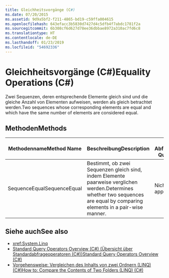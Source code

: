 ```yaml
---
title: Gleichheitsvorgänge (C#)
ms.date: 07/20/2015
ms.assetid: 9d9a5bf2-f211-4865-bd19-c59ffa004615
ms.openlocfilehash: 643efacc3b5830d7427d4c5dfb4f7abdc1781f2a
ms.sourcegitcommit: 6b308cf6d627d78ee36dbbae8972a310ac7fd6c8
ms.translationtype: HT
ms.contentlocale: de-DE
ms.lasthandoff: 01/23/2019
ms.locfileid: "54692336"
---
```

# <a name="equality-operations-c"></a><span data-ttu-id="a29ad-102">Gleichheitsvorgänge (C#)</span><span class="sxs-lookup"><span data-stu-id="a29ad-102">Equality Operations (C#)</span></span>
<span data-ttu-id="a29ad-103">Zwei Sequenzen, deren entsprechende Elemente gleich sind und die gleiche Anzahl von Elementen aufweisen, werden als gleich betrachtet werden.</span><span class="sxs-lookup"><span data-stu-id="a29ad-103">Two sequences whose corresponding elements are equal and which have the same number of elements are considered equal.</span></span>  
  
## <a name="methods"></a><span data-ttu-id="a29ad-104">Methoden</span><span class="sxs-lookup"><span data-stu-id="a29ad-104">Methods</span></span>  
  
|<span data-ttu-id="a29ad-105">Methodenname</span><span class="sxs-lookup"><span data-stu-id="a29ad-105">Method Name</span></span>|<span data-ttu-id="a29ad-106">Beschreibung</span><span class="sxs-lookup"><span data-stu-id="a29ad-106">Description</span></span>|<span data-ttu-id="a29ad-107">C#-Abfrageausdruckssyntax</span><span class="sxs-lookup"><span data-stu-id="a29ad-107">C# Query Expression Syntax</span></span>|<span data-ttu-id="a29ad-108">Weitere Informationen</span><span class="sxs-lookup"><span data-stu-id="a29ad-108">More Information</span></span>|  
|-----------------|-----------------|---------------------------------|----------------------|  
|<span data-ttu-id="a29ad-109">SequenceEqual</span><span class="sxs-lookup"><span data-stu-id="a29ad-109">SequenceEqual</span></span>|<span data-ttu-id="a29ad-110">Bestimmt, ob zwei Sequenzen gleich sind, indem Elemente paarweise verglichen werden.</span><span class="sxs-lookup"><span data-stu-id="a29ad-110">Determines whether two sequences are equal by comparing elements in a pair-wise manner.</span></span>|<span data-ttu-id="a29ad-111">Nicht zutreffend.</span><span class="sxs-lookup"><span data-stu-id="a29ad-111">Not applicable.</span></span>|<xref:System.Linq.Enumerable.SequenceEqual%2A?displayProperty=nameWithType><br /><br /> <xref:System.Linq.Queryable.SequenceEqual%2A?displayProperty=nameWithType>|  
  
## <a name="see-also"></a><span data-ttu-id="a29ad-112">Siehe auch</span><span class="sxs-lookup"><span data-stu-id="a29ad-112">See also</span></span>

- <xref:System.Linq>
- [<span data-ttu-id="a29ad-113">Standard Query Operators Overview (C#) (Übersicht über Standardabfrageoperatoren (C#))</span><span class="sxs-lookup"><span data-stu-id="a29ad-113">Standard Query Operators Overview (C#)</span></span>](../../../../csharp/programming-guide/concepts/linq/standard-query-operators-overview.md)
- [<span data-ttu-id="a29ad-114">Vorgehensweise: Vergleichen des Inhalts von zwei Ordnern (LINQ) (C#)</span><span class="sxs-lookup"><span data-stu-id="a29ad-114">How to: Compare the Contents of Two Folders (LINQ) (C#)</span></span>](../../../../csharp/programming-guide/concepts/linq/how-to-compare-the-contents-of-two-folders-linq.md)
